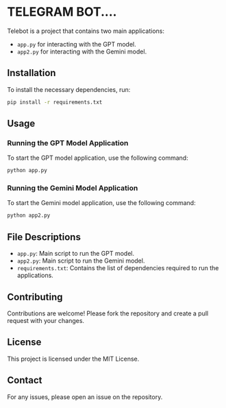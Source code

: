 # TELEGRAM BOT....



Telebot is a project that contains two main applications: 
- `app.py` for interacting with the GPT model.
- `app2.py` for interacting with the Gemini model.

## Installation

To install the necessary dependencies, run:
```bash
pip install -r requirements.txt
```

## Usage

### Running the GPT Model Application
To start the GPT model application, use the following command:
```bash
python app.py
```

### Running the Gemini Model Application
To start the Gemini model application, use the following command:
```bash
python app2.py
```

## File Descriptions

- `app.py`: Main script to run the GPT model.
- `app2.py`: Main script to run the Gemini model.
- `requirements.txt`: Contains the list of dependencies required to run the applications.

## Contributing

Contributions are welcome! Please fork the repository and create a pull request with your changes.

## License

This project is licensed under the MIT License.

## Contact

For any issues, please open an issue on the repository.
```

